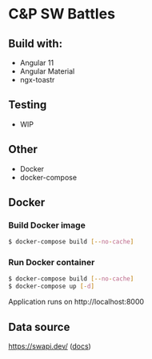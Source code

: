 # C&P SW Battles

## Build with:
- Angular 11
- Angular Material
- ngx-toastr

## Testing
- WIP

## Other
- Docker
- docker-compose

## Docker

### Build Docker image
```bash
$ docker-compose build [--no-cache]
```

### Run Docker container
```bash
$ docker-compose build [--no-cache]
$ docker-compose up [-d]
```
Application runs on http://localhost:8000

## Data source
https://swapi.dev/ ([docs](https://swapi.dev/documentation))
